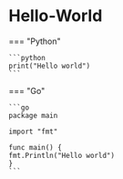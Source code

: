 # Hello-World


=== "Python"

    ```python
    print("Hello world")
    ```



=== "Go"

    ```go
    package main
    
    import "fmt"
    
    func main() {
    fmt.Println("Hello world")
    }
    ```